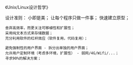 《Unix/Linux设计哲学》

设计准则：
    小即是美；
    让每个程序只做一件事；
    快速建立原型；

    舍弃高效率，而更关注可移植性和扩展性；
    采用纯文本方式来存储数据；
    充分利用软件的杠杆效应（软件复用，代码复用）；

    避免强制性的用户界面 - 拆分出单独的用户界面；
    允许用户定制环境（考虑多环境，扩展性） - 弱网/4G/Wifi/...；
    寻求90%的解决方案；